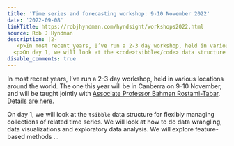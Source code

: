 ```yaml
---
title: 'Time series and forecasting workshop: 9-10 November 2022'
date: '2022-09-08'
linkTitle: https://robjhyndman.com/hyndsight/workshops2022.html
source: Rob J Hyndman
description: |2-
   <p>In most recent years, I’ve run a 2-3 day workshop, held in various locations around the world. The one this year will be in Canberra on 9-10 November, and will be taught jointly with <a href="https://www.bahmanrt.com">Associate Professor Bahman Rostami-Tabar</a>. <a href="https://statsoc.org.au/event-4945700">Details are here</a>.</p>
  <p>On day 1, we will look at the <code>tsibble</code> data structure for flexibly managing collections of related time series. We will look at how to do data wrangling, data visualizations and exploratory data analysis. We will explore feature-based methods ...
disable_comments: true
---
```

 <p>In most recent years, I’ve run a 2-3 day workshop, held in various locations around the world. The one this year will be in Canberra on 9-10 November, and will be taught jointly with <a href="https://www.bahmanrt.com">Associate Professor Bahman Rostami-Tabar</a>. <a href="https://statsoc.org.au/event-4945700">Details are here</a>.</p>
<p>On day 1, we will look at the <code>tsibble</code> data structure for flexibly managing collections of related time series. We will look at how to do data wrangling, data visualizations and exploratory data analysis. We will explore feature-based methods ...